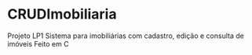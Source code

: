 # CRUDImobiliaria
Projeto LP1 
Sistema para imobiliárias com cadastro, edição e consulta de imóveis 
Feito em C
